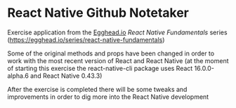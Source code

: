 # React Native Github Notetaker

Exercise application from the [Egghead.io](http://egghead.io) _React Native Fundamentals_ series (https://egghead.io/series/react-native-fundamentals)

Some of the original methods and props have been changed in order to work with the most recent version of React and React Native (at the moment of starting this exercise the react-native-cli package uses React 16.0.0-alpha.6 and React Native 0.43.3)


After the exercise is completed there will be some tweaks and improvements in order to dig more into the React Native development